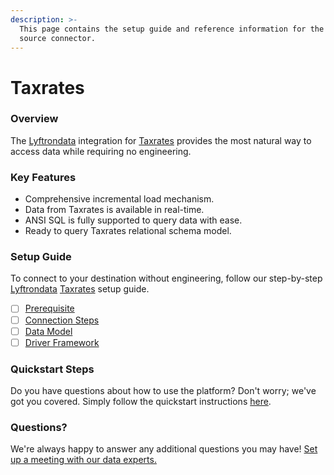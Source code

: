 ```yaml
---
description: >-
  This page contains the setup guide and reference information for the Taxrates
  source connector.
---
```


# Taxrates

### Overview

The [Lyftrondata](https://www.lyftrondata.com/) integration for [Taxrates](https://www.lyftrondata.com/integration/commerce-analytics/tax-rates/) provides the most natural way to access data while requiring no engineering.

### Key Features

* Comprehensive incremental load mechanism.
* Data from Taxrates is available in real-time.
* ANSI SQL is fully supported to query data with ease.
* Ready to query Taxrates relational schema model.

### Setup Guide

To connect to your destination without engineering, follow our step-by-step [Lyftrondata](https://www.lyftrondata.com/) [Taxrates](https://www.lyftrondata.com/integration/commerce-analytics/tax-rates/) setup guide.

* [ ] [Prerequisite](prerequisite.md)
* [ ] [Connection Steps](connection-steps.md)
* [ ] [Data Model](data-model/erd.md)
* [ ] [Driver Framework](driver-framework/)

### Quickstart Steps

Do you have questions about how to use the platform? Don't worry; we've got you covered. Simply follow the quickstart instructions [here](./).

### Questions? <a href="#questions" id="questions"></a>

We're always happy to answer any additional questions you may have! [Set up a meeting with our data experts.](https://www.lyftrondata.com/book-a-meeting/)

